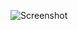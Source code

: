 ![Screenshot](https://raw.githubusercontent.com/Cryakl/Ultimate-RAT-Collection/refs/heads/main/CIA/C.I.A%20v1.23%20Pb1/Screenshot.png)

